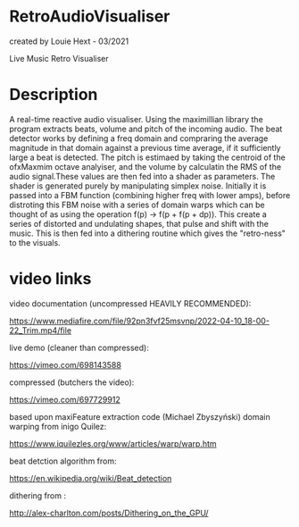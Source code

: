 # RetroAudioVisualiser
created by Louie Hext - 03/2021

Live Music Retro Visualiser

Description
============
A real-time reactive audio visualiser. Using the maximillian library the program extracts beats, volume and pitch
of the incoming audio. The beat detector works by defining a freq domain and compraring the average magnitude in that domain 
against a previous time average, if it sufficiently large a beat is detected. The pitch is estimaed by taking the centroid
of the ofxMaxmim octave analyiser, and the volume by calculatin the RMS of the audio signal.These values are then
fed into a shader as parameters. The shader is generated purely by manipulating simplex noise. 
Initially it is passed into a FBM function (combining higher freq with lower amps), before distroting this
FBM noise with a series of domain warps which can be thought of as using the operation f(p) -> f(p + f(p + dp)).
This create a series of distorted and undulating shapes, that pulse and shift with the music. This is then fed into a 
dithering routine which gives the "retro-ness" to the visuals.

video links
===========

video documentation (uncompressed HEAVILY RECOMMENDED):

https://www.mediafire.com/file/92pn3fvf25msvnp/2022-04-10_18-00-22_Trim.mp4/file

live demo (cleaner than compressed):

https://vimeo.com/698143588

compressed (butchers the video):

https://vimeo.com/697729912


based upon maxiFeature extraction code (Michael Zbyszyński)
domain warping from inigo Quilez:

https://www.iquilezles.org/www/articles/warp/warp.htm

beat detction algorithm from:

https://en.wikipedia.org/wiki/Beat_detection

dithering from :

http://alex-charlton.com/posts/Dithering_on_the_GPU/
